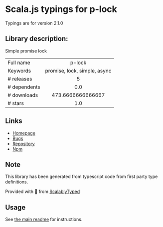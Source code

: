 
# Scala.js typings for p-lock

Typings are for version 2.1.0

## Library description:
Simple promise lock

|                    |                 |
| ------------------ | :-------------: |
| Full name          | p-lock |
| Keywords           | promise, lock, simple, async |
| # releases         | 5 |
| # dependents       | 0.0 |
| # downloads        | 473.6666666666667 |
| # stars            | 1.0 |

## Links
- [Homepage](https://github.com/bconnorwhite/p-lock#readme)
- [Bugs](https://github.com/bconnorwhite/p-lock/issues)
- [Repository](https://github.com/bconnorwhite/p-lock)
- [Npm](https://www.npmjs.com/package/p-lock)
    


## Note
This library has been generated from typescript code from first party type definitions.

Provided with :purple_heart: from [ScalablyTyped](https://github.com/oyvindberg/ScalablyTyped)

## Usage
See [the main readme](../../readme.md) for instructions.


